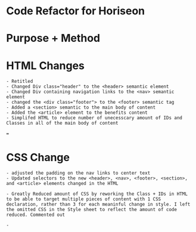 # Code Refactor for Horiseon

# Purpose + Method


# HTML Changes
    - Retitled
    - Changed Div class="header" to the <header> semantic element
    - Changed Div containing navigation links to the <nav> semantic    element
    - changed the <div class="footer"> to the <footer> semantic tag
    - Added a <section> semantic to the main body of content
    - Added the <article> element to the benefits content
    - Simplifed HTML to reduce number of unecesscary amount of IDs and Classes in all of the main body of content

    = 


# CSS Change

    - adjusted the padding on the nav links to center text
    - Updated selectors to the new <header>, <nav>, <footer>, <section>, and <article> elements changed in the HTML

    - Greatly Reduced amount of CSS by reworking the Class + IDs in HTML to be able to target multiple pieces of content with 1 CSS declaration, rather than 3 for each meaninful change in style. I left the omitted CSS in the Style sheet to reflect the amount of code reduced. Commented out

    -


    